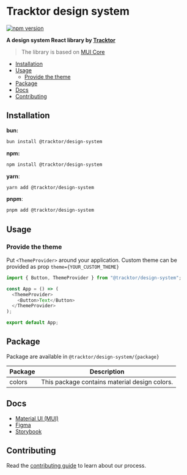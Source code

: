 # Tracktor design system

[![npm version](https://badge.fury.io/js/@tracktor%2Fdesign-system.svg)](https://badge.fury.io/js/@tracktor%2Fdesign-system)

**A design system React library by [Tracktor](https://tracktor.fr/)**

> The library is based on [MUI Core](https://mui.com/material-ui/getting-started/overview/)

- [Installation](#Installation)
- [Usage](#Usage)
    - [Provide the theme](#Provide-the-theme)
- [Package](#Package)
- [Docs](#Docs)
- [Contributing](#Contributing)

## Installation

**bun:**
```bash
bun install @tracktor/design-system
```

**npm:**
```bash
npm install @tracktor/design-system
```
**yarn**:
```bash
yarn add @tracktor/design-system
```
**pnpm**:
```bash
pnpm add @tracktor/design-system
```

## Usage

### Provide the theme

Put `<ThemeProvider>` around your application.
Custom theme can be provided as prop `theme={YOUR_CUSTOM_THEME}`

```typescript jsx
import { Button, ThemeProvider } from "@tracktor/design-system";

const App = () => (
  <ThemeProvider>
    <Button>Text</Button>
  </ThemeProvider>
);

export default App;
```

## Package

Package are available in `@tracktor/design-system/{package}`

| Package | Description                                   |
|---------|-----------------------------------------------|
| colors  | This package contains material design colors. |


## Docs

- [Material UI (MUI)](https://mui.com/material-ui/getting-started/overview)
- [Figma](https://www.figma.com/file/3fprVesPjVIo124UWy9xhU/MUI-for-Figma-Material-Pro-v5.9.0?node-id=4662%3A14)
- [Storybook](https://storybook.tracktor.fr/)

## Contributing

Read the [contributing guide](/CONTRIBUTING.md) to learn about our process.
